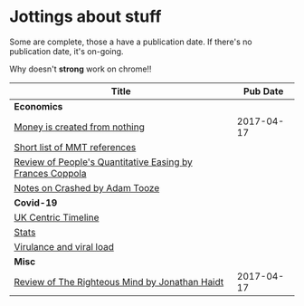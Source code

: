 # Jottings about stuff

Some are complete, those a have a publication date. If there's no publication date, it's on-going.

Why doesn't **strong** work on chrome!!

| Title | Pub Date |
|---|---|
| **Economics** | |
| [Money is created from nothing](money-is-created-from-nothing-V2.md) | 2017-04-17 |
| [Short list of MMT references](mmt-references.md) | |
| [Review of People's Quantitative Easing by Frances Coppola](peoples-qe-by-frances-coppola.md) | |
| [Notes on Crashed by Adam Tooze](crashed.md) | |
| **Covid-19** | |
| [UK Centric Timeline](uk-timeline.md) |
| [Stats](stats.md) |
| [Virulance and viral load](virulance-viral-load.md) |
| **Misc** | |
| [Review of The Righteous Mind by Jonathan Haidt](the-righteous-mind-by-jonathan-haidt.md) | 2017-04-17 |